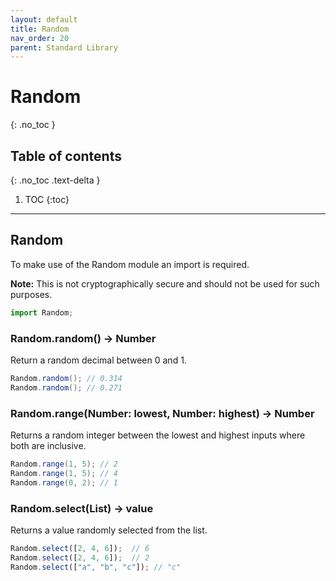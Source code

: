 ```yaml
---
layout: default
title: Random
nav_order: 20
parent: Standard Library
---
```


# Random
{: .no_toc }

## Table of contents
{: .no_toc .text-delta }

1. TOC
{:toc}

---

## Random
To make use of the Random module an import is required.

**Note:** This is not cryptographically secure and should not be used for such purposes.

```js
import Random;
```

### Random.random() -> Number

Return a random decimal between 0 and 1.

```cs
Random.random(); // 0.314
Random.random(); // 0.271
```

### Random.range(Number: lowest, Number: highest) -> Number

Returns a random integer between the lowest and highest inputs where both are inclusive.

```cs
Random.range(1, 5); // 2
Random.range(1, 5); // 4
Random.range(0, 2); // 1
```

### Random.select(List) -> value

Returns a value randomly selected from the list.

```js
Random.select([2, 4, 6]);  // 6
Random.select([2, 4, 6]);  // 2
Random.select(["a", "b", "c"]); // "c"
```
